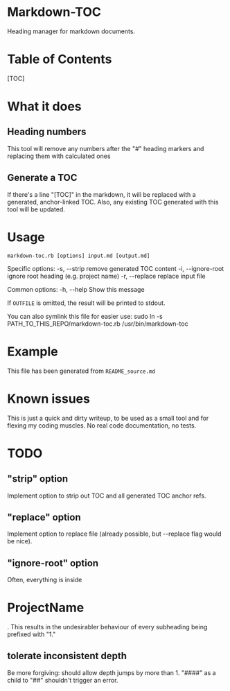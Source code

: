 # Markdown-TOC
Heading manager for markdown documents.

# Table of Contents
[TOC]

# What it does

## Heading numbers
This tool will remove any numbers after the "#" heading markers and replacing them with calculated ones

## Generate a TOC
If there's a line "[TOC]" in the markdown, it will be replaced with a generated, anchor-linked TOC.
Also, any existing TOC generated with this tool will be updated.

# Usage

    markdown-toc.rb [options] input.md [output.md]

Specific options:
    -s, --strip                      remove generated TOC content
    -i, --ignore-root                ignore root heading (e.g. project name)
    -r, --replace                    replace input file

Common options:
    -h, --help                       Show this message

If `OUTFILE` is omitted, the result will be printed to stdout.

You can also symlink this file for easier use:
    sudo ln -s PATH_TO_THIS_REPO/markdown-toc.rb /usr/bin/markdown-toc

# Example
This file has been generated from `README_source.md`

# Known issues
This is just a quick and dirty writeup, to be used as a small tool and for flexing my coding muscles.
No real code documentation, no tests.

# TODO

## "strip" option
Implement option to strip out TOC and all generated TOC anchor refs.

## "replace" option
Implement option to replace file (already possible, but --replace flag would be nice).

## "ignore-root" option
Often, everything is inside <h1>ProjectName</h1>. This results in the undesirabler behaviour of every subheading being prefixed with "1."

## tolerate inconsistent depth
Be more forgiving: should allow depth jumps by more than 1.
"####" as a child to "##" shouldn't trigger an error.
